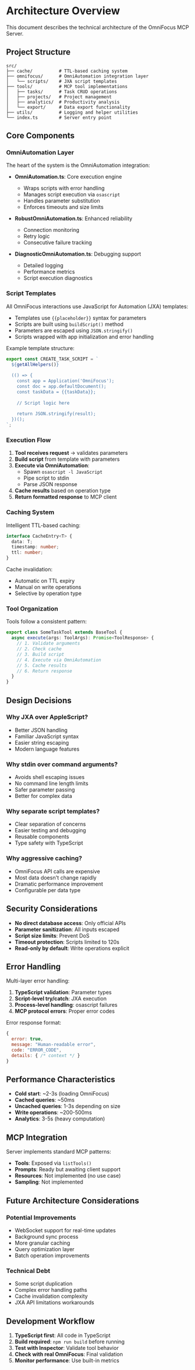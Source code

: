 # Architecture Overview

This document describes the technical architecture of the OmniFocus MCP Server.

## Project Structure

```
src/
├── cache/          # TTL-based caching system
├── omnifocus/      # OmniAutomation integration layer
│   └── scripts/    # JXA script templates
├── tools/          # MCP tool implementations
│   ├── tasks/      # Task CRUD operations
│   ├── projects/   # Project management
│   ├── analytics/  # Productivity analysis
│   └── export/     # Data export functionality
├── utils/          # Logging and helper utilities
└── index.ts        # Server entry point
```

## Core Components

### OmniAutomation Layer

The heart of the system is the OmniAutomation integration:

- **OmniAutomation.ts**: Core execution engine
  - Wraps scripts with error handling
  - Manages script execution via `osascript`
  - Handles parameter substitution
  - Enforces timeouts and size limits

- **RobustOmniAutomation.ts**: Enhanced reliability
  - Connection monitoring
  - Retry logic
  - Consecutive failure tracking

- **DiagnosticOmniAutomation.ts**: Debugging support
  - Detailed logging
  - Performance metrics
  - Script execution diagnostics

### Script Templates

All OmniFocus interactions use JavaScript for Automation (JXA) templates:

- Templates use `{{placeholder}}` syntax for parameters
- Scripts are built using `buildScript()` method
- Parameters are escaped using `JSON.stringify()`
- Scripts wrapped with app initialization and error handling

Example template structure:
```javascript
export const CREATE_TASK_SCRIPT = `
  ${getAllHelpers()}
  
  (() => {
    const app = Application('OmniFocus');
    const doc = app.defaultDocument();
    const taskData = {{taskData}};
    
    // Script logic here
    
    return JSON.stringify(result);
  })();
`;
```

### Execution Flow

1. **Tool receives request** → validates parameters
2. **Build script** from template with parameters
3. **Execute via OmniAutomation**:
   - Spawn `osascript -l JavaScript`
   - Pipe script to stdin
   - Parse JSON response
4. **Cache results** based on operation type
5. **Return formatted response** to MCP client

### Caching System

Intelligent TTL-based caching:

```typescript
interface CacheEntry<T> {
  data: T;
  timestamp: number;
  ttl: number;
}
```

Cache invalidation:
- Automatic on TTL expiry
- Manual on write operations
- Selective by operation type

### Tool Organization

Tools follow a consistent pattern:

```typescript
export class SomeTaskTool extends BaseTool {
  async execute(args: ToolArgs): Promise<ToolResponse> {
    // 1. Validate arguments
    // 2. Check cache
    // 3. Build script
    // 4. Execute via OmniAutomation
    // 5. Cache results
    // 6. Return response
  }
}
```

## Design Decisions

### Why JXA over AppleScript?
- Better JSON handling
- Familiar JavaScript syntax
- Easier string escaping
- Modern language features

### Why stdin over command arguments?
- Avoids shell escaping issues
- No command line length limits
- Safer parameter passing
- Better for complex data

### Why separate script templates?
- Clear separation of concerns
- Easier testing and debugging
- Reusable components
- Type safety with TypeScript

### Why aggressive caching?
- OmniFocus API calls are expensive
- Most data doesn't change rapidly
- Dramatic performance improvement
- Configurable per data type

## Security Considerations

- **No direct database access**: Only official APIs
- **Parameter sanitization**: All inputs escaped
- **Script size limits**: Prevent DoS
- **Timeout protection**: Scripts limited to 120s
- **Read-only by default**: Write operations explicit

## Error Handling

Multi-layer error handling:

1. **TypeScript validation**: Parameter types
2. **Script-level try/catch**: JXA execution
3. **Process-level handling**: osascript failures
4. **MCP protocol errors**: Proper error codes

Error response format:
```javascript
{
  error: true,
  message: "Human-readable error",
  code: "ERROR_CODE",
  details: { /* context */ }
}
```

## Performance Characteristics

- **Cold start**: ~2-3s (loading OmniFocus)
- **Cached queries**: ~50ms
- **Uncached queries**: 1-3s depending on size
- **Write operations**: ~200-500ms
- **Analytics**: 3-5s (heavy computation)

## MCP Integration

Server implements standard MCP patterns:

- **Tools**: Exposed via `listTools()`
- **Prompts**: Ready but awaiting client support
- **Resources**: Not implemented (no use case)
- **Sampling**: Not implemented

## Future Architecture Considerations

### Potential Improvements
- WebSocket support for real-time updates
- Background sync process
- More granular caching
- Query optimization layer
- Batch operation improvements

### Technical Debt
- Some script duplication
- Complex error handling paths
- Cache invalidation complexity
- JXA API limitations workarounds

## Development Workflow

1. **TypeScript first**: All code in TypeScript
2. **Build required**: `npm run build` before running
3. **Test with Inspector**: Validate tool behavior
4. **Check with real OmniFocus**: Final validation
5. **Monitor performance**: Use built-in metrics